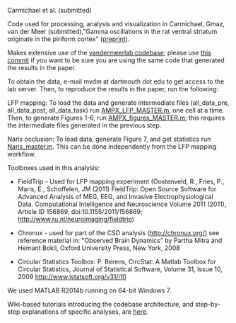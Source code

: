 Carmichael et al. (submitted)

Code used for processing, analysis and visualization in Carmichael,
Gmaz, van der Meer (submitted),"Gamma oscillations in the rat ventral
striatum originate in the piriform cortex" ([preprint](http://www.biorxiv.org/content/early/2017/04/12/127126)).

Makes extensive use of the
[vandermeerlab codebase](https://github.com/vandermeerlab/vandermeerlab/);
please use
[this commit](https://github.com/vandermeerlab/vandermeerlab/commit/245431a4e0e1f6f344dcc27cd82c561ba9664aef)
if you want to be sure you are using the same code that generated the
results in the paper.

To obtain the data, e-mail mvdm at dartmouth dot edu to get access to
the lab server. Then, to reproduce the results in the paper, run the
following:

LFP mapping: To load the data and generate intermediate files
(all_data_pre, all_data_post, all_data_task) run
[AMPX_LFP_MASTER.m](https://github.com/vandermeerlab/papers/blob/master/Carmichael_etal_submitted/Naris_Paper/Naris/AMPX_LFP_MASTER.m),
one cell at a time. Then, to generate Figures 1-6, run
[AMPX_figures_MASTER.m](https://github.com/vandermeerlab/papers/blob/master/Carmichael_etal_submitted/Naris_Paper/Naris/AMPX_figures_MASTER.m);
this requires the intermediate files generated in the previous step.

Naris occlusion: To load data, generate Figure 7, and get statistics
run
[Naris_master.m](https://github.com/vandermeerlab/papers/blob/master/Carmichael_etal_submitted/Naris_Paper/Naris/Naris_MASTER.m). This
can be done independently from the LFP mapping workflow.

Toolboxes used in this analysis:
 - FieldTrip - Used for LFP mapping experiment (Oostenveld, R., Fries,
   P., Maris, E., Schoffelen, JM (2011) FieldTrip: Open Source
   Software for Advanced Analysis of MEG, EEG, and Invasive
   Electrophysiological Data. Computational Intelligence and
   Neuroscience Volume 2011 (2011), Article ID 156869,
   doi:10.1155/2011/156869; http://www.ru.nl/neuroimaging/fieldtrip)

 - Chronux - used for part of the CSD analysis (http://chronux.org/)
   see reference material in: "Observed Brain Dynamics" by Partha
   Mitra and Hemant Bokil, Oxford University Press, New York, 2008
 
 - Circular Statistics Toolbox: P. Berens, CircStat: A Matlab Toolbox
   for Circular Statistics, Journal of Statistical Software, Volume
   31, Issue 10, 2009 http://www.jstatsoft.org/v31/i10

We used MATLAB R2014b running on 64-bit Windows 7.

Wiki-based tutorials introducing the codebase architecture, and
step-by-step explanations of specific analyses, are
[here](http://ctnsrv.uwaterloo.ca/vandermeerlab/doku.php?id=analysis:course-w16).
